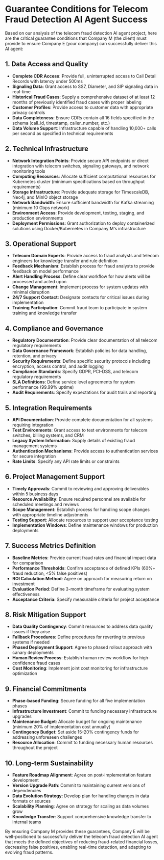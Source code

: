 # Guarantee Conditions for Telecom Fraud Detection AI Agent Success

Based on our analysis of the telecom fraud detection AI agent project, here are the critical guarantee conditions that Company M (the client) must provide to ensure Company E (your company) can successfully deliver this AI agent:

## 1. Data Access and Quality

- **Complete CDR Access**: Provide full, uninterrupted access to Call Detail Records with latency under 500ms
- **Signaling Data**: Grant access to SS7, Diameter, and SIP signaling data in real-time
- **Historical Fraud Cases**: Supply a comprehensive dataset of at least 12 months of previously identified fraud cases with proper labeling
- **Customer Profiles**: Provide access to customer data with appropriate privacy controls
- **Data Completeness**: Ensure CDRs contain all 16 fields specified in the schema (call_id, timestamp, caller_number, etc.)
- **Data Volume Support**: Infrastructure capable of handling 10,000+ calls per second as specified in technical requirements

## 2. Technical Infrastructure

- **Network Integration Points**: Provide secure API endpoints or direct integration with telecom switches, signaling gateways, and network monitoring tools
- **Computing Resources**: Allocate sufficient computational resources for Kubernetes cluster (minimum specifications based on throughput requirements)
- **Storage Infrastructure**: Provide adequate storage for TimescaleDB, Neo4j, and MinIO object storage
- **Network Bandwidth**: Ensure sufficient bandwidth for Kafka streaming (minimum 10 Gbps network)
- **Environment Access**: Provide development, testing, staging, and production environments
- **Deployment Permissions**: Grant authorization to deploy containerized solutions using Docker/Kubernetes in Company M's infrastructure

## 3. Operational Support

- **Telecom Domain Experts**: Provide access to fraud analysts and telecom engineers for knowledge transfer and rule definition
- **Feedback Mechanism**: Establish process for fraud analysts to provide feedback on model performance
- **Alert Handling Process**: Define clear workflow for how alerts will be processed and acted upon
- **Change Management**: Implement process for system updates with minimal disruption
- **24/7 Support Contact**: Designate contacts for critical issues during implementation
- **Training Participation**: Commit fraud team to participate in system training and knowledge transfer

## 4. Compliance and Governance

- **Regulatory Documentation**: Provide clear documentation of all telecom regulatory requirements
- **Data Governance Framework**: Establish policies for data handling, retention, and privacy
- **Security Requirements**: Define specific security protocols including encryption, access control, and audit logging
- **Compliance Standards**: Specify GDPR, PCI-DSS, and telecom regulatory requirements
- **SLA Definitions**: Define service level agreements for system performance (99.99% uptime)
- **Audit Requirements**: Specify expectations for audit trails and reporting

## 5. Integration Requirements

- **API Documentation**: Provide complete documentation for all systems requiring integration
- **Test Environments**: Grant access to test environments for telecom switches, billing systems, and CRM
- **Legacy System Information**: Supply details of existing fraud management systems
- **Authentication Mechanisms**: Provide access to authentication services for secure integration
- **Rate Limits**: Specify any API rate limits or constraints

## 6. Project Management Support

- **Timely Approvals**: Commit to reviewing and approving deliverables within 5 business days
- **Resource Availability**: Ensure required personnel are available for scheduled meetings and reviews
- **Scope Management**: Establish process for handling scope changes with appropriate timeline adjustments
- **Testing Support**: Allocate resources to support user acceptance testing
- **Implementation Windows**: Define maintenance windows for production deployments

## 7. Success Metrics Definition

- **Baseline Metrics**: Provide current fraud rates and financial impact data for comparison
- **Performance Thresholds**: Confirm acceptance of defined KPIs (60%+ fraud reduction, <5% false positives)
- **ROI Calculation Method**: Agree on approach for measuring return on investment
- **Evaluation Period**: Define 3-month timeframe for evaluating system effectiveness
- **Acceptance Criteria**: Specify measurable criteria for project acceptance

## 8. Risk Mitigation Support

- **Data Quality Contingency**: Commit resources to address data quality issues if they arise
- **Fallback Procedures**: Define procedures for reverting to previous systems if needed
- **Phased Deployment Support**: Agree to phased rollout approach with canary deployments
- **Human Review Process**: Establish human review workflow for high-confidence fraud cases
- **Cost Monitoring**: Implement joint cost monitoring for infrastructure optimization

## 9. Financial Commitments

- **Phase-based Funding**: Secure funding for all five implementation phases
- **Infrastructure Investment**: Commit to funding necessary infrastructure upgrades
- **Maintenance Budget**: Allocate budget for ongoing maintenance (minimum 20% of implementation cost annually)
- **Contingency Budget**: Set aside 15-20% contingency funds for addressing unforeseen challenges
- **Resource Allocation**: Commit to funding necessary human resources throughout the project

## 10. Long-term Sustainability

- **Feature Roadmap Alignment**: Agree on post-implementation feature development
- **Version Upgrade Path**: Commit to maintaining current versions of dependencies
- **Data Evolution Strategy**: Develop plan for handling changes in data formats or sources
- **Scalability Planning**: Agree on strategy for scaling as data volumes grow
- **Knowledge Transfer**: Support comprehensive knowledge transfer to internal teams

By ensuring Company M provides these guarantees, Company E will be well-positioned to successfully deliver the telecom fraud detection AI agent that meets the defined objectives of reducing fraud-related financial losses, decreasing false positives, enabling real-time detection, and adapting to evolving fraud patterns.